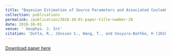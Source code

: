 ```yaml
---
title: "Bayesian Estimation of Source Parameters and Associated Coulomb Failure Stress Changes for the 2005 Fukuoka (Japan) Earthquake"
collection: publications
permalink: /publication/2018-10-01-paper-title-number-28
date: 2018-10-01
venue: ' Geophys. J. Int'
citation: 'Dutta, R., Jónsson S., Wang, T., and Vasyura-Bathke, H (2018), Bayesian Estimation of Source Parameters and Associated Coulomb Failure Stress Changes for the 2005 Fukuoka (Japan) Earthquake， Geophys. J. Int, doi: 10.1093/gji/ggx551'
---
```

[Download paper here](http://aSARImgGeodesy.github.io/ggx5512.pdf)
